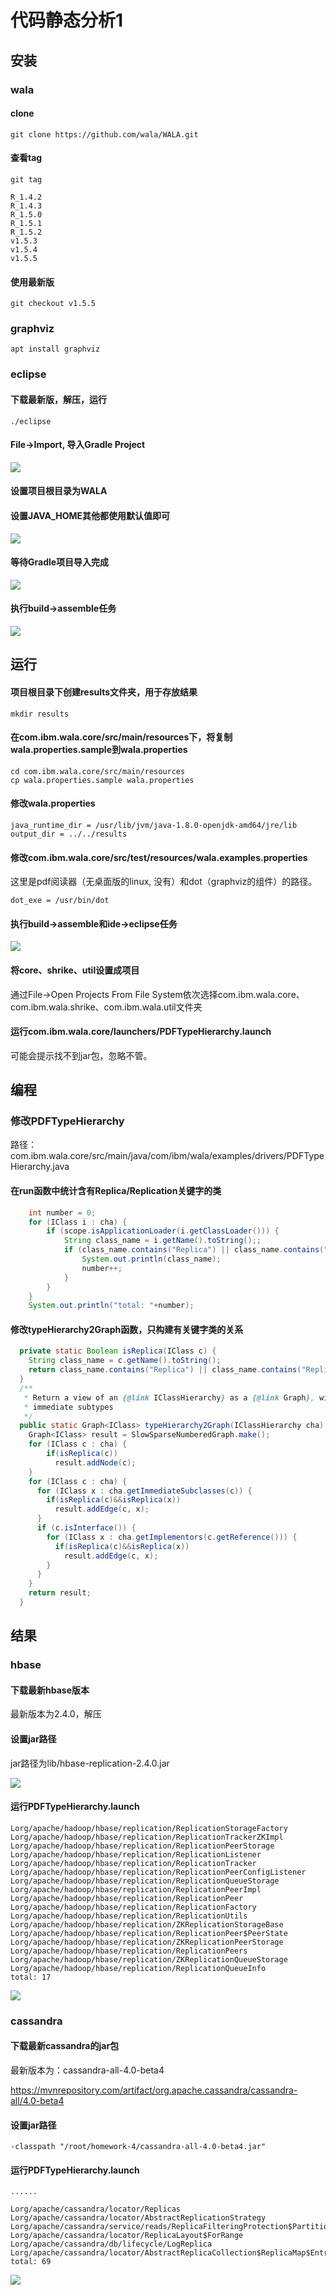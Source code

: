 # 代码静态分析1
## 安装
### wala
#### clone
    git clone https://github.com/wala/WALA.git
#### 查看tag
    git tag

    R_1.4.2
    R_1.4.3
    R_1.5.0
    R_1.5.1
    R_1.5.2
    v1.5.3
    v1.5.4
    v1.5.5

#### 使用最新版
    git checkout v1.5.5

### graphviz
    apt install graphviz

### eclipse
#### 下载最新版，解压，运行
    ./eclipse

#### File->Import, 导入Gradle Project
![](4-1-1.png)

#### 设置项目根目录为WALA
#### 设置JAVA_HOME其他都使用默认值即可
![](4-1-2.png)

#### 等待Gradle项目导入完成
![](4-1-3.png)

#### 执行build->assemble任务
![](4-1-4.png)


## 运行
#### 项目根目录下创建results文件夹，用于存放结果
    mkdir results
#### 在com.ibm.wala.core/src/main/resources下，将复制wala.properties.sample到wala.properties
    cd com.ibm.wala.core/src/main/resources
    cp wala.properties.sample wala.properties

#### 修改wala.properties
    java_runtime_dir = /usr/lib/jvm/java-1.8.0-openjdk-amd64/jre/lib
    output_dir = ../../results

#### 修改com.ibm.wala.core/src/test/resources/wala.examples.properties
这里是pdf阅读器（无桌面版的linux, 没有）和dot（graphviz的组件）的路径。

    dot_exe = /usr/bin/dot

#### 执行build->assemble和ide->eclipse任务
![](4-1-5.png)

#### 将core、shrike、util设置成项目
通过File->Open Projects From File System依次选择com.ibm.wala.core、com.ibm.wala.shrike、com.ibm.wala.util文件夹

#### 运行com.ibm.wala.core/launchers/PDFTypeHierarchy.launch 
可能会提示找不到jar包，忽略不管。

## 编程
### 修改PDFTypeHierarchy
路径： com.ibm.wala.core/src/main/java/com/ibm/wala/examples/drivers/PDFTypeHierarchy.java

#### 在run函数中统计含有Replica/Replication关键字的类
```java
    int number = 0;
    for (IClass i : cha) {        
        if (scope.isApplicationLoader(i.getClassLoader())) {
            String class_name = i.getName().toString();;
            if (class_name.contains("Replica") || class_name.contains("Replication")) {
                System.out.println(class_name);
                number++;
            }              
        }
    }
    System.out.println("total: "+number);

```

#### 修改typeHierarchy2Graph函数，只构建有关键字类的关系
```java
  private static Boolean isReplica(IClass c) {
    String class_name = c.getName().toString();
    return class_name.contains("Replica") || class_name.contains("Replication");
  }
  /**
   * Return a view of an {@link IClassHierarchy} as a {@link Graph}, with edges from classes to
   * immediate subtypes
   */
  public static Graph<IClass> typeHierarchy2Graph(IClassHierarchy cha) {
    Graph<IClass> result = SlowSparseNumberedGraph.make();
    for (IClass c : cha) {
        if(isReplica(c))
          result.addNode(c);
    }
    for (IClass c : cha) {
      for (IClass x : cha.getImmediateSubclasses(c)) {
        if(isReplica(c)&&isReplica(x))
          result.addEdge(c, x);
      }
      if (c.isInterface()) {
        for (IClass x : cha.getImplementors(c.getReference())) {
          if(isReplica(c)&&isReplica(x))
            result.addEdge(c, x);
        }
      }
    }
    return result;
  }
```

## 结果
### hbase
#### 下载最新hbase版本
最新版本为2.4.0，解压

#### 设置jar路径
jar路径为lib/hbase-replication-2.4.0.jar

![](4-1-6.png)

#### 运行PDFTypeHierarchy.launch
```
Lorg/apache/hadoop/hbase/replication/ReplicationStorageFactory
Lorg/apache/hadoop/hbase/replication/ReplicationTrackerZKImpl
Lorg/apache/hadoop/hbase/replication/ReplicationPeerStorage
Lorg/apache/hadoop/hbase/replication/ReplicationListener
Lorg/apache/hadoop/hbase/replication/ReplicationTracker
Lorg/apache/hadoop/hbase/replication/ReplicationPeerConfigListener
Lorg/apache/hadoop/hbase/replication/ReplicationQueueStorage
Lorg/apache/hadoop/hbase/replication/ReplicationPeerImpl
Lorg/apache/hadoop/hbase/replication/ReplicationPeer
Lorg/apache/hadoop/hbase/replication/ReplicationFactory
Lorg/apache/hadoop/hbase/replication/ReplicationUtils
Lorg/apache/hadoop/hbase/replication/ZKReplicationStorageBase
Lorg/apache/hadoop/hbase/replication/ReplicationPeer$PeerState
Lorg/apache/hadoop/hbase/replication/ZKReplicationPeerStorage
Lorg/apache/hadoop/hbase/replication/ReplicationPeers
Lorg/apache/hadoop/hbase/replication/ZKReplicationQueueStorage
Lorg/apache/hadoop/hbase/replication/ReplicationQueueInfo
total: 17
```

![](4-1-7.png)

### cassandra
####  下载最新cassandra的jar包
最新版本为：cassandra-all-4.0-beta4

https://mvnrepository.com/artifact/org.apache.cassandra/cassandra-all/4.0-beta4

#### 设置jar路径
    -classpath "/root/homework-4/cassandra-all-4.0-beta4.jar"

#### 运行PDFTypeHierarchy.launch
```
......

Lorg/apache/cassandra/locator/Replicas
Lorg/apache/cassandra/locator/AbstractReplicationStrategy
Lorg/apache/cassandra/service/reads/ReplicaFilteringProtection$PartitionBuilder$1
Lorg/apache/cassandra/locator/ReplicaLayout$ForRange
Lorg/apache/cassandra/db/lifecycle/LogReplica
Lorg/apache/cassandra/locator/AbstractReplicaCollection$ReplicaMap$EntrySet
total: 69
```


![](4-1-8.png)
